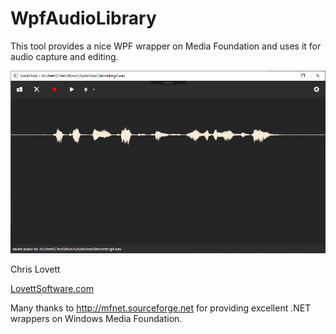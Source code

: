 # WpfAudioLibrary

This tool provides a nice WPF wrapper on Media Foundation and uses it for audio capture and editing.

![screenshot](Images\Screenshot.png)


Chris Lovett

[LovettSoftware.com](http://LovettSoftware.com)

Many thanks to http://mfnet.sourceforge.net for providing excellent .NET wrappers on Windows Media Foundation.


